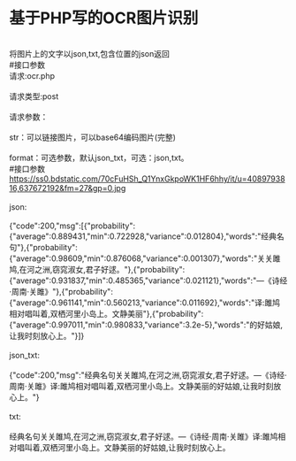 # 基于PHP写的OCR图片识别
<br>将图片上的文字以json,txt,包含位置的json返回</br>
#接口参数
<br>请求:ocr.php</br>
<br>请求类型:post</br>
<br>请求参数：</br>
<br>str：可以链接图片，可以base64编码图片(完整)</br>
<br>format：可选参数，默认json_txt，可选：json,txt。</br>
#接口参数
<br>https://ss0.bdstatic.com/70cFuHSh_Q1YnxGkpoWK1HF6hhy/it/u=4089793816,637672192&fm=27&gp=0.jpg</br>
<br>json:</br>
<br>{"code":200,"msg":[{"probability":{"average":0.889431,"min":0.722928,"variance":0.012804},"words":"经典名句"},{"probability":{"average":0.98609,"min":0.876068,"variance":0.001307},"words":"关关雎鸠,在河之洲,窃窕淑女,君子好逑。"},{"probability":{"average":0.931837,"min":0.485365,"variance":0.021121},"words":"—《诗经·周南·关雎》"},{"probability":{"average":0.961141,"min":0.560213,"variance":0.011692},"words":"译:雎鸠相对唱叫着,双栖河里小岛上。文静美丽"},{"probability":{"average":0.997011,"min":0.980833,"variance":3.2e-5},"words":"的好姑娘,让我时刻放心上。"}]}</br>
<br>json_txt:</br>
<br>{"code":200,"msg":"经典名句关关雎鸠,在河之洲,窃窕淑女,君子好逑。—《诗经·周南·关雎》译:雎鸠相对唱叫着,双栖河里小岛上。文静美丽的好姑娘,让我时刻放心上。"}</br>
<br>txt:</br>
<br>经典名句关关雎鸠,在河之洲,窃窕淑女,君子好逑。—《诗经·周南·关雎》译:雎鸠相对唱叫着,双栖河里小岛上。文静美丽的好姑娘,让我时刻放心上。</br>
